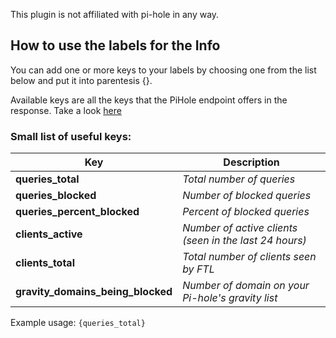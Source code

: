 This plugin is not affiliated with pi-hole in any way.

## How to use the labels for the Info

You can add one or more keys to your labels by choosing one from the list below and put it into parentesis {}.

Available keys are all the keys that the PiHole endpoint offers in the response. Take a look [here](https://ftl.pi-hole.net/master/docs/#get-/stats/summary)

### Small list of useful keys:
| Key                              | Description                                            |
|--------------------------------- |----------------------------                            |
|**queries_total**                 | _Total number of queries_                              |
|**queries_blocked**               | _Number of blocked queries_                            |
|**queries_percent_blocked**       | _Percent of blocked queries_                           |
|**clients_active**                | _Number of active clients (seen in the last 24 hours)_ |
|**clients_total**                 | _Total number of clients seen by FTL_                  |
|**gravity_domains_being_blocked** | _Number of domain on your Pi-hole's gravity list_      |

Example usage: `{queries_total}`
